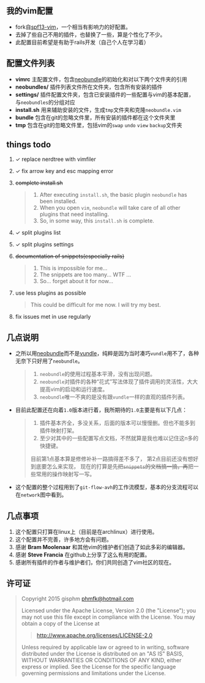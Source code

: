 ## 我的vim配置
+ fork自[spf13-vim][1]，一个相当有影响力的好配置。
+ 去掉了些自己不用的插件，也替换了一些，算是个性化了不少。
+ 此配置目前希望是有助于rails开发（自己个人在学习着）

## 配置文件列表
+ __vimrc__ 主配置文件，包含[neobundle][4]的初始化和对以下两个文件夹的引用
+ __neobundles/__ 插件列表文件所在文件夹，包含所有安装的插件
+ __settings/__ 插件配置文件夹，包含已安装插件的一些配置与vim的基本配置，与`neobundles`的分组对应
+ __install.sh__ 用来辅助安装的文件，生成`tmp`文件夹和克隆`neobundle.vim`
+ __bundle__ 包含在git的忽略文件里，所有安装的插件都在这个文件夹里
+ __tmp__ 包含在git的忽略文件里，包括vim的`swap` `undo` `view` `backup`文件夹

## things todo
1. ✓ replace nerdtree with vimfiler
2. ✓ fix arrow key and esc mapping error
3. ~~complete install.sh~~

    > 1. After executing `install.sh`, the basic plugin `neobundle` has been installed.
    > 2. When you open `vim`, `neobundle` will take care of all other plugins that need installing.
    > 3. So, in some way, this `install.sh` is complete.

4. ✓ split plugins list
4. ✓ split plugins settings
4. ~~documentation of snippets(especially rails)~~

    > 1. This is impossible for me...
    > 2. The snippets are too many... WTF ...
    > 3. So... forget about it for now...

5. use less plugins as possible

    > This could be difficult for me now. I will try my best.

6. fix issues met in use regularly

## 几点说明
+ 之所以用[neobundle][4]而不是[vundle][3]，纯粹是因为当时凑巧`vundle`用不了，各种无奈下只好用了`neobundle`。

    > 1. `neobundle`的使用过程基本平滑，没有出现问题。
    > 2. `neobundle`对插件的各种“花式”写法体现了插件调用的灵活性，大大提高vim的启动和运行速度。
    > 3. `neobundle`唯一不爽的是没有跟`vundle`一样的直观的插件列表。

+ 目前此配置还在向着`1.0`版本进行着，我所期待的`1.0`主要是有以下几点：

    >
    > 1. 插件基本齐全，多没关系，后面的版本可以慢慢删。但也不能多到插件映射打架。
    > 2. 至少对其中的一些配置写点文档，不然就算是我也难以记住这n多的快捷键。
    >
    > 目前第1点基本算是修修补补一路搞得差不多了，
    > 第2点目前还没有想好到底要怎么来实现，
    > 现在的打算是~~先把`snippets`的文档搞一搞，再~~把一些常用的操作映射写一写。

+ 这个配置的整个过程用到了`git-flow-avh`的工作流模型，基本的分支流程可以在`network`图中看到。

## 几点事项
1. 这个配置只打算在linux上（目前是在archlinux）进行使用。
2. 这个配置并不完善，许多地方会有问题。
3. 感谢 __Bram Moolenaar__ 和其他vim的维护者们创造了如此多彩的编辑器。
3. 感谢 __Steve Francia__ 在github上分享了这么有用的配置。
5. 感谢所有插件的作者与维护者们，你们共同创造了vim社区的现在。

## 许可证
> Copyright 2015 gisphm <phmfk@hotmail.com>
>
> Licensed under the Apache License, Version 2.0 (the "License");
> you may not use this file except in compliance with the License.
> You may obtain a copy of the License at
>
>> http://www.apache.org/licenses/LICENSE-2.0
>
> Unless required by applicable law or agreed to in writing, software
> distributed under the License is distributed on an "AS IS" BASIS,
> WITHOUT WARRANTIES OR CONDITIONS OF ANY KIND, either express or implied.
> See the License for the specific language governing permissions and
> limitations under the License.

[1]: https://github.com/spf13/spf13-vim.git
[2]: https://github.com/gisphm/myneovimrc.git
[3]: https://github.com/gmarik/Vundle.vim.git
[4]: https://github.com/Shougo/neobundle.vim.git
